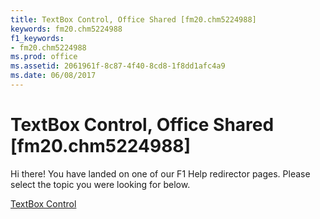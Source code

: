 ```yaml
---
title: TextBox Control, Office Shared [fm20.chm5224988]
keywords: fm20.chm5224988
f1_keywords:
- fm20.chm5224988
ms.prod: office
ms.assetid: 2061961f-8c87-4f40-8cd8-1f8dd1afc4a9
ms.date: 06/08/2017
---
```



# TextBox Control, Office Shared [fm20.chm5224988]

Hi there! You have landed on one of our F1 Help redirector pages. Please select the topic you were looking for below.

[TextBox Control](http://msdn.microsoft.com/library/4de7d471-42ed-9b0e-0a21-0bd1204e2020%28Office.15%29.aspx)

